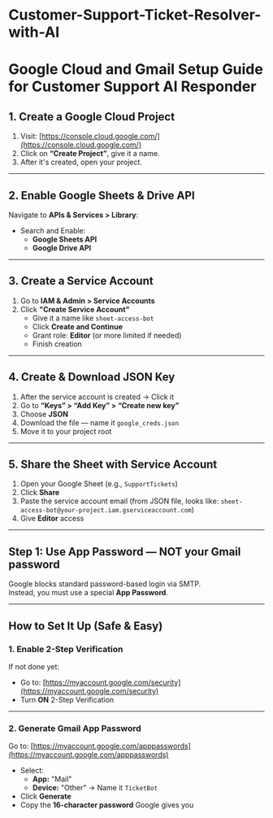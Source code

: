 # Customer-Support-Ticket-Resolver-with-AI

# Google Cloud and Gmail Setup Guide for Customer Support AI Responder

## 1. Create a Google Cloud Project
1. Visit: [https://console.cloud.google.com/](https://console.cloud.google.com/)
2. Click on **“Create Project”**, give it a name.
3. After it's created, open your project.

---

## 2. Enable Google Sheets & Drive API
Navigate to **APIs & Services > Library**:
- Search and Enable:
  - **Google Sheets API**
  - **Google Drive API**

---

## 3. Create a Service Account
1. Go to **IAM & Admin > Service Accounts**
2. Click **"Create Service Account"**
   - Give it a name like `sheet-access-bot`
   - Click **Create and Continue**
   - Grant role: **Editor** (or more limited if needed)
   - Finish creation

---

## 4. Create & Download JSON Key
1. After the service account is created → Click it
2. Go to **“Keys” > “Add Key” > “Create new key”**
3. Choose **JSON**
4. Download the file — name it `google_creds.json`
5. Move it to your project root

---

## 5. Share the Sheet with Service Account
1. Open your Google Sheet (e.g., `SupportTickets`)
2. Click **Share**
3. Paste the service account email (from JSON file, looks like: `sheet-access-bot@your-project.iam.gserviceaccount.com`)
4. Give **Editor** access

---

## Step 1: Use App Password — NOT your Gmail password
Google blocks standard password-based login via SMTP.  
Instead, you must use a special **App Password**.

---

## How to Set It Up (Safe & Easy)

### 1. Enable 2-Step Verification
If not done yet:
- Go to: [https://myaccount.google.com/security](https://myaccount.google.com/security)
- Turn **ON** 2-Step Verification

---

### 2. Generate Gmail App Password
Go to: [https://myaccount.google.com/apppasswords](https://myaccount.google.com/apppasswords)

- Select:
  - **App:** "Mail"
  - **Device:** "Other" → Name it `TicketBot`
- Click **Generate**
- Copy the **16-character password** Google gives you
